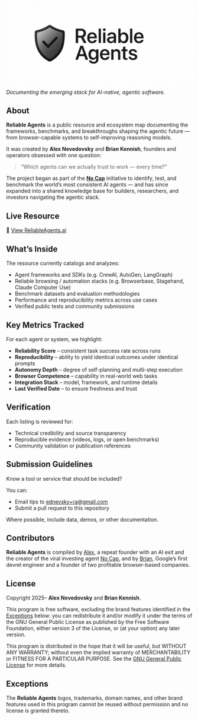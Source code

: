 [![Reliable Agents](assets/logotype-optimized.png)](https://reliableagents.ai/)

*Documenting the emerging stack for AI-native, agentic software.*

## About

**Reliable Agents** is a public resource and ecosystem map documenting the frameworks, benchmarks, and breakthroughs shaping the agentic future — from browser-capable systems to self-improving reasoning models.

It was created by **Alex Nevedovsky** and **Brian Kennish**, founders and operators obsessed with one question:

> “Which agents can we actually trust to work — every time?”

The project began as part of the **[No Cap](https://nocap.so)** initiative to identify, test, and benchmark the world’s most consistent AI agents — and has since expanded into a shared knowledge base for builders, researchers, and investors navigating the agentic stack.

## Live Resource

🔗 [View ReliableAgents.ai](https://reliableagents.ai)

## What’s Inside

The resource currently catalogs and analyzes:

- Agent frameworks and SDKs (e.g. CrewAI, AutoGen, LangGraph)
- Reliable browsing / automation stacks (e.g. Browserbase, Stagehand, Claude Computer Use)
- Benchmark datasets and evaluation methodologies
- Performance and reproducibility metrics across use cases
- Verified public tests and community submissions

## Key Metrics Tracked

For each agent or system, we highlight:

- **Reliability Score** – consistent task success rate across runs
- **Reproducibility** – ability to yield identical outcomes under identical prompts
- **Autonomy Depth** – degree of self-planning and multi-step execution
- **Browser Competence** – capability in real-world web tasks
- **Integration Stack** – model, framework, and runtime details
- **Last Verified Date** – to ensure freshness and trust

## Verification

Each listing is reviewed for:

- Technical credibility and source transparency
- Reproducible evidence (videos, logs, or open benchmarks)
- Community validation or publication references

## Submission Guidelines

Know a tool or service that should be included?

You can:

* Email tips to ednevsky+ra@gmail.com
* Submit a pull request to this repository

Where possible, include data, demos, or other documentation.

## Contributors

**Reliable Agents** is compiled by [Alex](https://www.linkedin.com/in/ednevsky/), a repeat founder
with an AI exit and the creator of the viral investing agent [No Cap](https://nocap.so/), and by
[Brian](https://oldestlivingboy.com/), Google’s first devrel engineer and a founder of two
profitable browser-based companies.

## License

Copyright 2025– **Alex Nevedovsky** and **Brian Kennish**.

This program is free software, excluding the brand features identified in the
[Exceptions](#exceptions) below: you can redistribute it and/or modify it under the terms of the GNU
General Public License as published by the Free Software Foundation, either version 3 of the
License, or (at your option) any later version.

This program is distributed in the hope that it will be useful, but WITHOUT ANY WARRANTY; without
even the implied warranty of MERCHANTABILITY or FITNESS FOR A PARTICULAR PURPOSE. See the
[GNU General Public License](https://www.gnu.org/licenses/gpl-3.0.html) for more details.

## Exceptions

The **Reliable Agents** logos, trademarks, domain names, and other brand features used in this
program cannot be reused without permission and no license is granted thereto.
